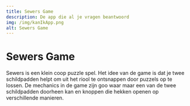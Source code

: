 ```yaml
---
title: Sewers Game
description: De app die al je vragen beantwoord
img: /img/kanIkApp.png
alt: Sewers Game
---
```


# Sewers Game

Sewers is een klein coop puzzle spel. Het idee van de game is dat je twee schildpadden helpt om uit het riool te ontsnappen door puzzels op te lossen.
De mechanics in de game zijn goo waar maar een van de twee schildpadden doorheen kan en knoppen die hekken openen op verschillende manieren.

<!-- double img -->
<!-- single img -->

<!-- download game  -->
